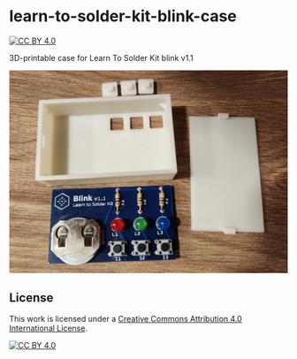 # learn-to-solder-kit-blink-case

[![CC BY 4.0][cc-by-shield]][cc-by]

3D-printable case for Learn To Solder Kit blink v1.1

![Printed case with Blink v1.1 board](./photo.jpg)


## License

This work is licensed under a
[Creative Commons Attribution 4.0 International License][cc-by].

[![CC BY 4.0][cc-by-image]][cc-by]

[cc-by]: http://creativecommons.org/licenses/by/4.0/
[cc-by-image]: https://i.creativecommons.org/l/by/4.0/88x31.png
[cc-by-shield]: https://img.shields.io/badge/License-CC%20BY%204.0-lightgrey.svg
